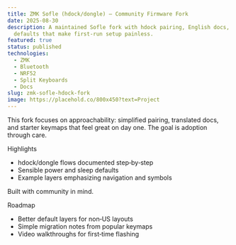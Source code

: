 ```yaml
---
title: ZMK Sofle (hdock/dongle) — Community Firmware Fork
date: 2025-08-30
description: A maintained Sofle fork with hdock pairing, English docs, and
  defaults that make first‑run setup painless.
featured: true
status: published
technologies:
  - ZMK
  - Bluetooth
  - NRF52
  - Split Keyboards
  - Docs
slug: zmk-sofle-hdock-fork
image: https://placehold.co/800x450?text=Project
---
```


This fork focuses on approachability: simplified pairing, translated docs, and starter keymaps that feel great on day one. The goal is adoption through care.

Highlights

- hdock/dongle flows documented step‑by‑step
- Sensible power and sleep defaults
- Example layers emphasizing navigation and symbols

Built with community in mind.

Roadmap

- Better default layers for non‑US layouts
- Simple migration notes from popular keymaps
- Video walkthroughs for first‑time flashing
